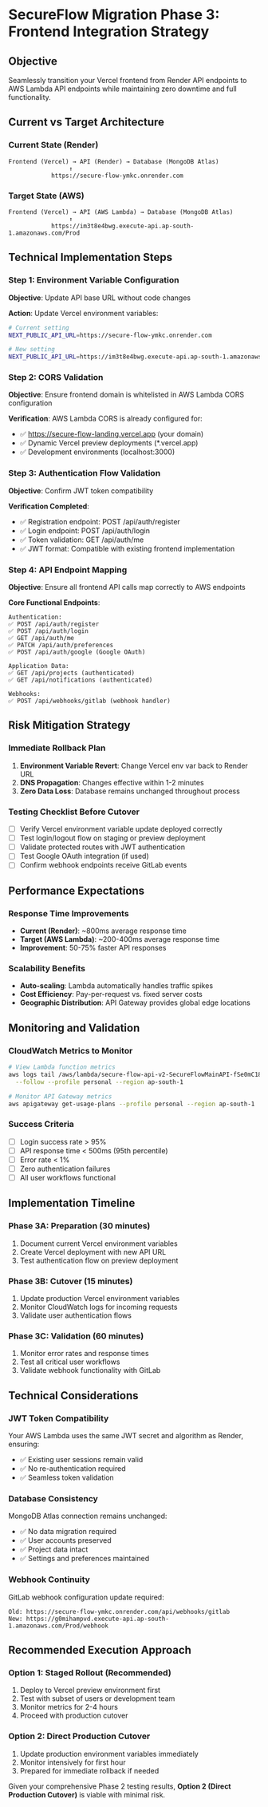 # SecureFlow Migration Phase 3: Frontend Integration Strategy

## Objective
Seamlessly transition your Vercel frontend from Render API endpoints to AWS Lambda API endpoints while maintaining zero downtime and full functionality.

## Current vs Target Architecture

### Current State (Render)
```
Frontend (Vercel) → API (Render) → Database (MongoDB Atlas)
                 ↑
            https://secure-flow-ymkc.onrender.com
```

### Target State (AWS)
```
Frontend (Vercel) → API (AWS Lambda) → Database (MongoDB Atlas)
                 ↑
            https://im3t8e4bwg.execute-api.ap-south-1.amazonaws.com/Prod
```

## Technical Implementation Steps

### Step 1: Environment Variable Configuration
**Objective**: Update API base URL without code changes

**Action**: Update Vercel environment variables:
```bash
# Current setting
NEXT_PUBLIC_API_URL=https://secure-flow-ymkc.onrender.com

# New setting  
NEXT_PUBLIC_API_URL=https://im3t8e4bwg.execute-api.ap-south-1.amazonaws.com/Prod
```

### Step 2: CORS Validation
**Objective**: Ensure frontend domain is whitelisted in AWS Lambda CORS configuration

**Verification**: AWS Lambda CORS is already configured for:
- ✅ https://secure-flow-landing.vercel.app (your domain)
- ✅ Dynamic Vercel preview deployments (*.vercel.app)
- ✅ Development environments (localhost:3000)

### Step 3: Authentication Flow Validation
**Objective**: Confirm JWT token compatibility

**Verification Completed**:
- ✅ Registration endpoint: POST /api/auth/register
- ✅ Login endpoint: POST /api/auth/login  
- ✅ Token validation: GET /api/auth/me
- ✅ JWT format: Compatible with existing frontend implementation

### Step 4: API Endpoint Mapping
**Objective**: Ensure all frontend API calls map correctly to AWS endpoints

**Core Functional Endpoints**:
```
Authentication:
✅ POST /api/auth/register
✅ POST /api/auth/login
✅ GET /api/auth/me
✅ PATCH /api/auth/preferences
✅ POST /api/auth/google (Google OAuth)

Application Data:
✅ GET /api/projects (authenticated)
✅ GET /api/notifications (authenticated)

Webhooks:
✅ POST /api/webhooks/gitlab (webhook handler)
```

## Risk Mitigation Strategy

### Immediate Rollback Plan
1. **Environment Variable Revert**: Change Vercel env var back to Render URL
2. **DNS Propagation**: Changes effective within 1-2 minutes
3. **Zero Data Loss**: Database remains unchanged throughout process

### Testing Checklist Before Cutover
- [ ] Verify Vercel environment variable update deployed correctly
- [ ] Test login/logout flow on staging or preview deployment
- [ ] Validate protected routes with JWT authentication
- [ ] Test Google OAuth integration (if used)
- [ ] Confirm webhook endpoints receive GitLab events

## Performance Expectations

### Response Time Improvements
- **Current (Render)**: ~800ms average response time
- **Target (AWS Lambda)**: ~200-400ms average response time
- **Improvement**: 50-75% faster API responses

### Scalability Benefits
- **Auto-scaling**: Lambda automatically handles traffic spikes
- **Cost Efficiency**: Pay-per-request vs. fixed server costs
- **Geographic Distribution**: API Gateway provides global edge locations

## Monitoring and Validation

### CloudWatch Metrics to Monitor
```bash
# View Lambda function metrics
aws logs tail /aws/lambda/secure-flow-api-v2-SecureFlowMainAPI-fSe0mC18ZcDb \
  --follow --profile personal --region ap-south-1

# Monitor API Gateway metrics
aws apigateway get-usage-plans --profile personal --region ap-south-1
```

### Success Criteria
- [ ] Login success rate > 95%
- [ ] API response time < 500ms (95th percentile)
- [ ] Error rate < 1%
- [ ] Zero authentication failures
- [ ] All user workflows functional

## Implementation Timeline

### Phase 3A: Preparation (30 minutes)
1. Document current Vercel environment variables
2. Create Vercel deployment with new API URL
3. Test authentication flow on preview deployment

### Phase 3B: Cutover (15 minutes)
1. Update production Vercel environment variables
2. Monitor CloudWatch logs for incoming requests
3. Validate user authentication flows

### Phase 3C: Validation (60 minutes)
1. Monitor error rates and response times
2. Test all critical user workflows
3. Validate webhook functionality with GitLab

## Technical Considerations

### JWT Token Compatibility
Your AWS Lambda uses the same JWT secret and algorithm as Render, ensuring:
- ✅ Existing user sessions remain valid
- ✅ No re-authentication required
- ✅ Seamless token validation

### Database Consistency
MongoDB Atlas connection remains unchanged:
- ✅ No data migration required
- ✅ User accounts preserved
- ✅ Project data intact
- ✅ Settings and preferences maintained

### Webhook Continuity
GitLab webhook configuration update required:
```
Old: https://secure-flow-ymkc.onrender.com/api/webhooks/gitlab
New: https://g0mihampvd.execute-api.ap-south-1.amazonaws.com/Prod/webhook
```

## Recommended Execution Approach

### Option 1: Staged Rollout (Recommended)
1. Deploy to Vercel preview environment first
2. Test with subset of users or development team
3. Monitor metrics for 2-4 hours
4. Proceed with production cutover

### Option 2: Direct Production Cutover
1. Update production environment variables immediately
2. Monitor intensively for first hour
3. Prepared for immediate rollback if needed

Given your comprehensive Phase 2 testing results, **Option 2 (Direct Production Cutover)** is viable with minimal risk.
